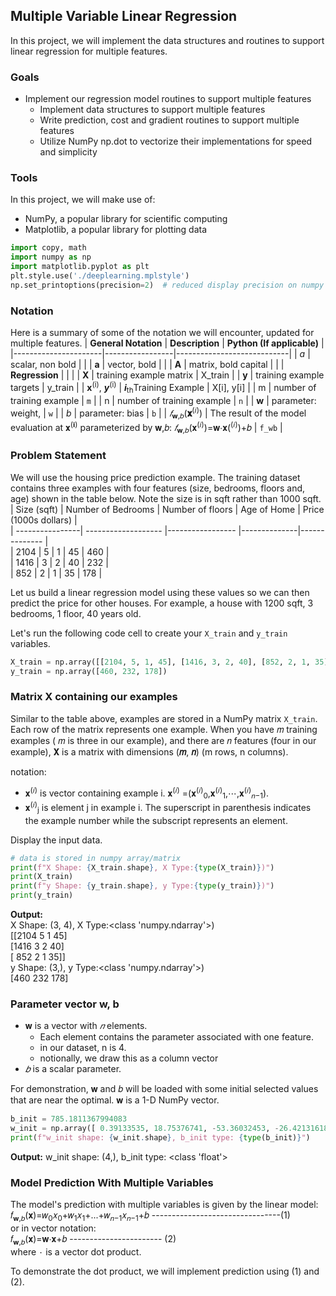 ## Multiple Variable Linear Regression
In this project, we will implement the data structures and routines to support linear regression for multiple features.
### Goals
- Implement our regression model routines to support multiple features
    - Implement data structures to support multiple features
    - Write prediction, cost and gradient routines to support multiple features
    - Utilize NumPy np.dot to vectorize their implementations for speed and simplicity
### Tools
In this project, we will make use of:
- NumPy, a popular library for scientific computing
- Matplotlib, a popular library for plotting data
```python
import copy, math
import numpy as np
import matplotlib.pyplot as plt
plt.style.use('./deeplearning.mplstyle')
np.set_printoptions(precision=2)  # reduced display precision on numpy arrays
```
### Notation
Here is a summary of some of the notation we will encounter, updated for multiple features.
| **General Notation** | **Description** | **Python (If applicable)** |
|----------------------|-----------------|----------------------------|
| *a* | scalar, non bold | |
| **a** | vector, bold | |
| **A** | matrix, bold capital | |
| **Regression** | | |
| **X** | training example matrix | X_train |
| **y** | training example targets | y_train |
| **x**<sup>(i)</sup>, ***y***<sup>(i)</sup> | ***i***<sub>th</sub>Training Example | X[i], y[i] |
| m | number of training example | `m` |
| n | number of training example | `n` |
| **w** | parameter: weight, | `w` |
| *b* | parameter: bias | `b` |
| *𝑓*<sub>𝐰,𝑏</sub>(**𝐱**<sup>(𝑖)</sup>) | The result of the model evaluation at  𝐱<sup>(𝐢)</sup> parameterized by 𝐰,𝑏: *𝑓*<sub>𝐰,𝑏</sub>(𝐱<sup>(𝑖)</sup>)=𝐰⋅𝐱(<sup>(𝑖)</sup>)+𝑏 | `f_wb` |
### Problem Statement
We will use the housing price prediction example. The training dataset contains three examples with four features (size, bedrooms, floors and, age) shown in the table below.  Note the size is in sqft rather than 1000 sqft.
| Size (sqft) | Number of Bedrooms  | Number of floors | Age of  Home | Price (1000s dollars)  |   
| ----------------| ------------------- |----------------- |--------------|-------------- |  
| 2104            | 5                   | 1                | 45           | 460           |  
| 1416            | 3                   | 2                | 40           | 232           |  
| 852             | 2                   | 1                | 35           | 178           |  

Let us build a linear regression model using these values so we can then predict the price for other houses. For example, a house with 1200 sqft, 3 bedrooms, 1 floor, 40 years old.  

Let's run the following code cell to create your `X_train` and `y_train` variables.
```python
X_train = np.array([[2104, 5, 1, 45], [1416, 3, 2, 40], [852, 2, 1, 35]])
y_train = np.array([460, 232, 178])
```
### Matrix X containing our examples
Similar to the table above, examples are stored in a NumPy matrix `X_train`. Each row of the matrix represents one example. When you have 𝑚 training examples ( 𝑚 is three in our example), and there are 𝑛 features (four in our example), 𝐗 is a matrix with dimensions (**𝑚**, **𝑛**) (m rows, n columns).  

notation:
- 𝐱<sup>(𝑖)</sup> is vector containing example i. 𝐱<sup>(𝑖)</sup> =(𝐱<sup>(𝑖)</sup><sub>0</sub>,𝐱<sup>(𝑖)</sup><sub>1</sub>,⋯,𝐱<sup>(𝑖)</sup><sub>𝑛−1</sub>).  
- 𝐱<sup>(𝑖)</sup><sub>j</sub> is element j in example i. The superscript in parenthesis indicates the example number while the subscript represents an element.  

Display the input data.
```python
# data is stored in numpy array/matrix
print(f"X Shape: {X_train.shape}, X Type:{type(X_train)})")
print(X_train)
print(f"y Shape: {y_train.shape}, y Type:{type(y_train)})")
print(y_train)
```
**Output:**  
X Shape: (3, 4), X Type:<class 'numpy.ndarray'>)  
[[2104    5    1   45]  
 [1416    3    2   40]  
 [ 852    2    1   35]]  
y Shape: (3,), y Type:<class 'numpy.ndarray'>)  
[460 232 178]  
### Parameter vector w, b
- 𝐰 is a vector with *𝑛* elements.
    - Each element contains the parameter associated with one feature.
    - in our dataset, n is 4.
    - notionally, we draw this as a column vector
- *𝑏* is a scalar parameter.

For demonstration, 𝐰 and 𝑏 will be loaded with some initial selected values that are near the optimal. 𝐰 is a 1-D NumPy vector.
```python
b_init = 785.1811367994083
w_init = np.array([ 0.39133535, 18.75376741, -53.36032453, -26.42131618])
print(f"w_init shape: {w_init.shape}, b_init type: {type(b_init)}")
```
**Output:** w_init shape: (4,), b_init type: <class 'float'>
### Model Prediction With Multiple Variables
The model's prediction with multiple variables is given by the linear model:  
    𝑓<sub>𝐰,𝑏</sub>(𝐱)=𝑤<sub>0</sub>𝑥<sub>0</sub>+𝑤<sub>1</sub>𝑥<sub>1</sub>+...+𝑤<sub>𝑛−1</sub>𝑥<sub>𝑛−1</sub>+𝑏 --------------------------------(1)  
or in vector notation:  
    𝑓<sub>𝐰,𝑏</sub>(𝐱)=𝐰⋅𝐱+𝑏 ----------------------- (2)  
where  `⋅` is a vector dot product.  

To demonstrate the dot product, we will implement prediction using (1) and (2).
